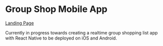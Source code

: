 # Group Shop Mobile App
[Landing Page](https://www.groupshop.us)

Currently in progress towards creating a realtime group shopping list app with React Native to be deployed on iOS and Android.
